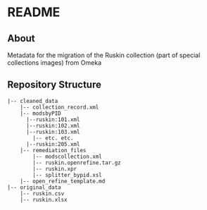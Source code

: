 # README

## About

Metadata for the migration of the Ruskin collection (part of special collections images) from Omeka

## Repository Structure

```
|-- cleaned_data
    |-- collection_record.xml
    |-- modsbyPID
      |--ruskin:101.xml
      |--ruskin:102.xml
      |--ruskin:103.xml
	    |-- etc. etc.
      |--ruskin:205.xml
    |-- remediation_files
        |-- modscollection.xml        
        |-- ruskin.openrefine.tar.gz
        |-- ruskin.xpr
        |-- splitter_bypid.xsl        
	|-- open_refine_template.md
|-- original_data
    |-- ruskin.csv 
    |-- ruskin.xlsx  

```
